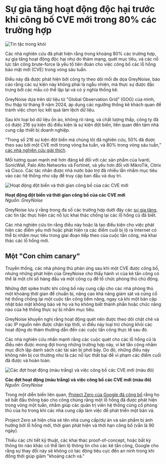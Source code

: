 # Sự gia tăng hoạt động độc hại trước khi công bố CVE mới trong 80% các trường hợp

![Tin tặc trong khói](https://www.bleepstatic.com/content/hl-images/2021/07/01/red-smoke.jpg)

Các nhà nghiên cứu đã phát hiện rằng trong khoảng 80% các trường hợp, sự gia tăng hoạt động độc hại như do thám mạng, quét mục tiêu, và các nỗ lực tấn công brute-force là yếu tố tiên đoán cho việc công bố các lỗ hổng bảo mật mới (CVE) trong vòng sáu tuần.

Điều này đã được phát hiện bởi công ty theo dõi mối đe dọa GreyNoise, báo cáo rằng các sự kiện này không phải là ngẫu nhiên, mà thực sự được đặc trưng bởi các mẫu có thể lặp lại và có ý nghĩa thống kê.

GreyNoise dựa trên dữ liệu từ "Global Observation Grid" (GOG) của mình, thu thập từ tháng 9 năm 2024, áp dụng các ngưỡng thống kê khách quan để tránh việc chọn lọc kết quả làm lệch dữ liệu.

Sau khi loại bỏ dữ liệu ồn ào, không rõ ràng, và chất lượng thấp, công ty đã có được 216 sự kiện đủ điều kiện là sự kiện đột biến, liên quan đến tám nhà cung cấp thiết bị doanh nghiệp.

“Trong số 216 sự kiện đột biến mà chúng tôi đã nghiên cứu, 50% đã được theo sau bởi một CVE mới trong vòng ba tuần, và 80% trong vòng sáu tuần,” [các nhà nghiên cứu giải thích](https://www.greynoise.io/resources/early-warning-signals-attacker-behavior-precedes-new-vulnerabilities).

Mối tương quan mạnh mẽ hơn đáng kể đối với các sản phẩm của Ivanti, SonicWall, Palo Alto Networks và Fortinet, và yếu hơn đối với MikroTik, Citrix và Cisco. Các tác nhân được nhà nước bảo trợ đã nhiều lần nhắm mục tiêu vào các hệ thống như vậy để truy cập ban đầu và duy trì.

![Hoạt động đột biến và thời gian công bố của các CVE mới](https://www.bleepstatic.com/images/news/u/1220909/2025/July/spikes-cves.jpg)

**Hoạt động đột biến và thời gian công bố của các CVE mới**  
_Nguồn: GreyNoise_

GreyNoise lưu ý rằng trong đa số các trường hợp dưới đây các [sự gia tăng](https://www.bleepingcomputer.com/news/security/nearly-24-000-ips-behind-wave-of-palo-alto-global-protect-scans/), các tin tặc thực hiện các nỗ lực khai thác chống lại các lỗ hổng cũ đã biết.

Các nhà nghiên cứu tin rằng điều này hoặc là tạo điều kiện cho việc phát hiện các điểm yếu mới hoặc phát hiện ra các điểm cuối bị lộ ra Internet có thể bị nhắm mục tiêu trong giai đoạn tiếp theo của cuộc tấn công, mà khai thác các lỗ hổng mới.

## Một "Con chim canary"

Truyền thống, các nhà phòng thủ phản ứng sau khi một CVE được công bố, nhưng những phát hiện của GreyNoise cho thấy hành vi của kẻ tấn công có thể là một chỉ số hàng đầu và một công cụ để tổ chức phòng thủ chủ động.

Những đợt spike trước khi công bố này cung cấp cho các nhà phòng thủ một khoảng thời gian để chuẩn bị, nâng cao khả năng giám sát và củng cố hệ thống chống lại một cuộc tấn công tiềm năng, ngay cả khi một bản cập nhật bảo mật không bảo vệ họ và họ không biết thành phần hoặc chức năng nào của hệ thống thực sự bị nhắm mục tiêu.

GreyNoise khuyến nghị rằng hoạt động quét nên được theo dõi chặt chẽ và các IP nguồn nên được chặn kịp thời, vì điều này loại trừ chúng khỏi các hoạt động do thám thường dẫn đến các cuộc tấn công thực tế sau đó.

Các nhà nghiên cứu nhấn mạnh rằng các cuộc quét cho các lỗ hổng cũ là điều nên được mong đợi trong những trường hợp này, vì kẻ tấn công nhằm mục đích lập danh sách các tài sản bị phơi bày. Do đó, những điều này không nên bị coi thường như là các nỗ lực thất bại để vi phạm các điểm cuối đã được vá hoàn toàn.

![Các đợt hoạt động (màu trắng) và việc công bố các CVE mới (màu đỏ)](https://www.bleepstatic.com/images/news/u/1220909/2025/July/vulnerabilities.jpg)

**Các đợt hoạt động (màu trắng) và việc công bố các CVE mới (màu đỏ)**  
_Nguồn: GreyNoise_

Trong một diễn biến liên quan, [Project Zero của Google đã công bố](https://googleprojectzero.blogspot.com/2025/07/reporting-transparency.html) rằng họ sẽ bắt đầu thông báo cho công chúng rằng một lỗ hổng đã được phát hiện trong vòng một tuần, nhằm giúp các quản trị viên hệ thống củng cố phòng thủ của họ trong khi các nhà cung cấp làm việc để phát triển một bản vá.

Project Zero sẽ hiện chia sẻ tên nhà cung cấp/dự án và sản phẩm bị ảnh hưởng bởi lỗ hổng mới, thời gian phát hiện và thời hạn công bố (vẫn là 90 ngày).

Thiếu các chi tiết kỹ thuật, các khai thác proof-of-concept, hoặc bất kỳ thông tin nào khác có thể làm lộ thông tin cho các kẻ tấn công, Google cho rằng sự thay đổi này sẽ không có tác động tiêu cực đến an ninh trong khi đồng thời giúp giảm "khoảng cách vá."